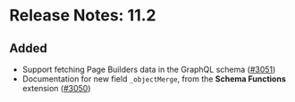 # Release Notes: 11.2

## Added

- Support fetching Page Builders data in the GraphQL schema ([#3051](https://github.com/GatoGraphQL/GatoGraphQL/pull/3051))
- Documentation for new field `_objectMerge`, from the **Schema Functions** extension ([#3050](https://github.com/GatoGraphQL/GatoGraphQL/pull/3050))
